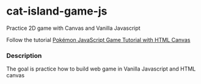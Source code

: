 # cat-island-game-js
Practice 2D game with Canvas and Vanilla Javascript

Follow the tutorial
[Pokémon JavaScript Game Tutorial with HTML Canvas](https://www.youtube.com/watch?v=yP5DKzriqXA&ab_channel=ChrisCourses)

### Description
The goal is practice how to build web game in Vanilla Javascript and HTML canvas
